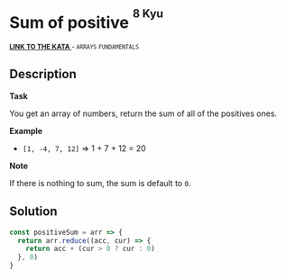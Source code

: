 <h1>Sum of positive <sup><sup>8 Kyu</sup></sup></h1>

<sup>
  <a href="https://www.codewars.com/kata/5715eaedb436cf5606000381">
    <strong>LINK TO THE KATA</strong>
  </a> - <code>ARRAYS</code> <code>FUNDAMENTALS</code>
</sup>

## Description

**Task**

You get an array of numbers, return the sum of all of the positives ones.

**Example**

- `[1, -4, 7, 12]` => 1 + 7 + 12 = 20

**Note**

If there is nothing to sum, the sum is default to `0`.

## Solution

```javascript
const positiveSum = arr => {
  return arr.reduce((acc, cur) => {
    return acc + (cur > 0 ? cur : 0)
  }, 0)
}
```
